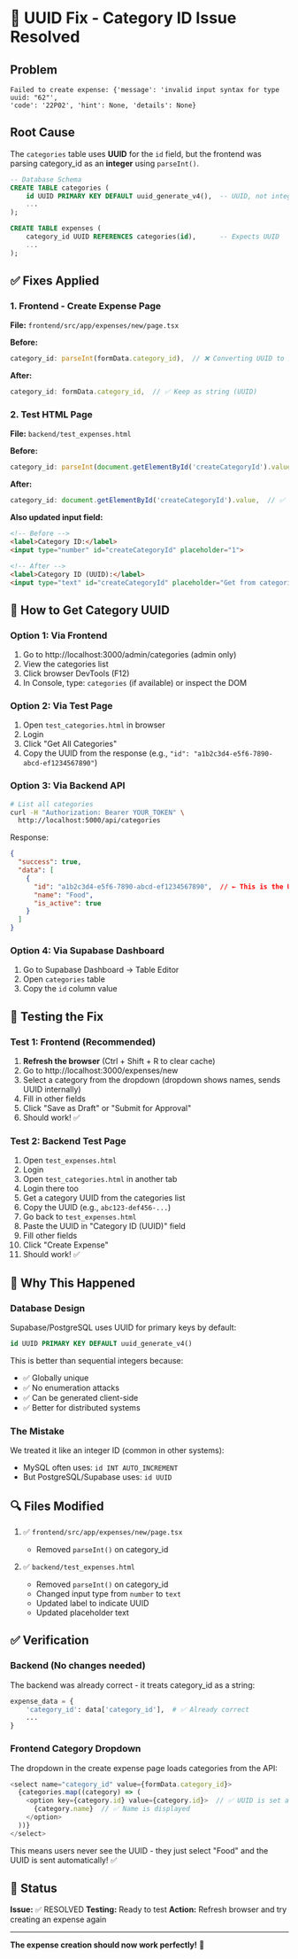 # 🐛 UUID Fix - Category ID Issue Resolved

## Problem
```
Failed to create expense: {'message': 'invalid input syntax for type uuid: "62"', 
'code': '22P02', 'hint': None, 'details': None}
```

## Root Cause
The `categories` table uses **UUID** for the `id` field, but the frontend was parsing category_id as an **integer** using `parseInt()`.

```sql
-- Database Schema
CREATE TABLE categories (
    id UUID PRIMARY KEY DEFAULT uuid_generate_v4(),  -- UUID, not integer!
    ...
);

CREATE TABLE expenses (
    category_id UUID REFERENCES categories(id),      -- Expects UUID
    ...
);
```

## ✅ Fixes Applied

### 1. Frontend - Create Expense Page
**File:** `frontend/src/app/expenses/new/page.tsx`

**Before:**
```typescript
category_id: parseInt(formData.category_id),  // ❌ Converting UUID to int
```

**After:**
```typescript
category_id: formData.category_id,  // ✅ Keep as string (UUID)
```

### 2. Test HTML Page
**File:** `backend/test_expenses.html`

**Before:**
```javascript
category_id: parseInt(document.getElementById('createCategoryId').value),  // ❌
```

**After:**
```javascript
category_id: document.getElementById('createCategoryId').value,  // ✅ Keep as string
```

**Also updated input field:**
```html
<!-- Before -->
<label>Category ID:</label>
<input type="number" id="createCategoryId" placeholder="1">

<!-- After -->
<label>Category ID (UUID):</label>
<input type="text" id="createCategoryId" placeholder="Get from categories API">
```

## 📝 How to Get Category UUID

### Option 1: Via Frontend
1. Go to http://localhost:3000/admin/categories (admin only)
2. View the categories list
3. Click browser DevTools (F12)
4. In Console, type: `categories` (if available) or inspect the DOM

### Option 2: Via Test Page
1. Open `test_categories.html` in browser
2. Login
3. Click "Get All Categories"
4. Copy the UUID from the response (e.g., `"id": "a1b2c3d4-e5f6-7890-abcd-ef1234567890"`)

### Option 3: Via Backend API
```bash
# List all categories
curl -H "Authorization: Bearer YOUR_TOKEN" \
  http://localhost:5000/api/categories
```

Response:
```json
{
  "success": true,
  "data": [
    {
      "id": "a1b2c3d4-e5f6-7890-abcd-ef1234567890",  // ← This is the UUID
      "name": "Food",
      "is_active": true
    }
  ]
}
```

### Option 4: Via Supabase Dashboard
1. Go to Supabase Dashboard → Table Editor
2. Open `categories` table
3. Copy the `id` column value

## 🧪 Testing the Fix

### Test 1: Frontend (Recommended)
1. **Refresh the browser** (Ctrl + Shift + R to clear cache)
2. Go to http://localhost:3000/expenses/new
3. Select a category from the dropdown (dropdown shows names, sends UUID internally)
4. Fill in other fields
5. Click "Save as Draft" or "Submit for Approval"
6. Should work! ✅

### Test 2: Backend Test Page
1. Open `test_expenses.html`
2. Login
3. Open `test_categories.html` in another tab
4. Login there too
5. Get a category UUID from the categories list
6. Copy the UUID (e.g., `abc123-def456-...`)
7. Go back to `test_expenses.html`
8. Paste the UUID in "Category ID (UUID)" field
9. Fill other fields
10. Click "Create Expense"
11. Should work! ✅

## 🎯 Why This Happened

### Database Design
Supabase/PostgreSQL uses UUID for primary keys by default:
```sql
id UUID PRIMARY KEY DEFAULT uuid_generate_v4()
```

This is better than sequential integers because:
- ✅ Globally unique
- ✅ No enumeration attacks
- ✅ Can be generated client-side
- ✅ Better for distributed systems

### The Mistake
We treated it like an integer ID (common in other systems):
- MySQL often uses: `id INT AUTO_INCREMENT`
- But PostgreSQL/Supabase uses: `id UUID`

## 🔍 Files Modified

1. ✅ `frontend/src/app/expenses/new/page.tsx`
   - Removed `parseInt()` on category_id
   
2. ✅ `backend/test_expenses.html`
   - Removed `parseInt()` on category_id
   - Changed input type from `number` to `text`
   - Updated label to indicate UUID
   - Updated placeholder text

## ✅ Verification

### Backend (No changes needed)
The backend was already correct - it treats category_id as a string:
```python
expense_data = {
    'category_id': data['category_id'],  # ✅ Already correct
    ...
}
```

### Frontend Category Dropdown
The dropdown in the create expense page loads categories from the API:
```typescript
<select name="category_id" value={formData.category_id}>
  {categories.map((category) => (
    <option key={category.id} value={category.id}>  // ✅ UUID is set as value
      {category.name}  // ✅ Name is displayed
    </option>
  ))}
</select>
```

This means users never see the UUID - they just select "Food" and the UUID is sent automatically! ✅

## 🚀 Status

**Issue:** ✅ RESOLVED
**Testing:** Ready to test
**Action:** Refresh browser and try creating an expense again

---

**The expense creation should now work perfectly!** 🎉
